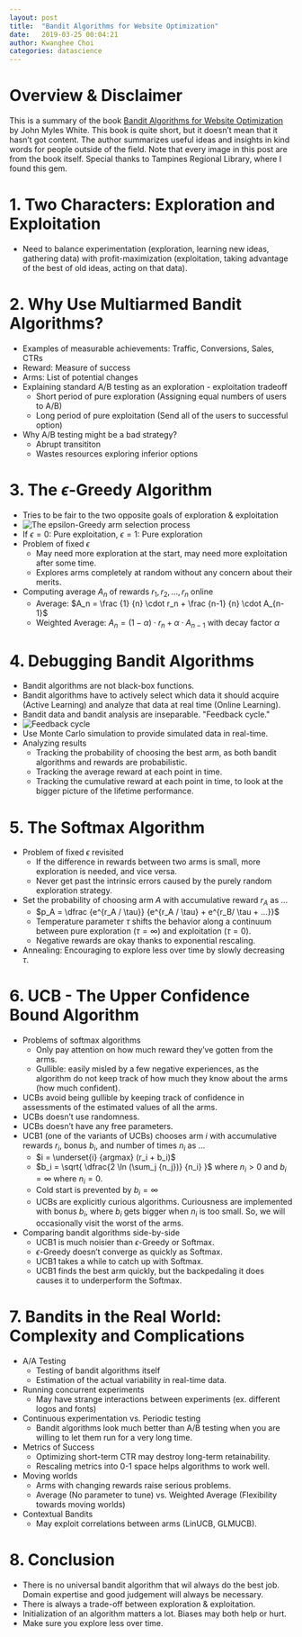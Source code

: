 ```yaml
---
layout: post
title:  "Bandit Algorithms for Website Optimization"
date:   2019-03-25 00:04:21
author: Kwanghee Choi
categories: datascience
---
```


# Overview & Disclaimer
This is a summary of the book [Bandit Algorithms for Website Optimization](https://www.amazon.com/Bandit-Algorithms-Website-Optimization-Developing-ebook/dp/B00AM86Y0K) by John Myles White. This book is quite short, but it doesn’t mean that it hasn’t got content. The author summarizes useful ideas and insights in kind words for people outside of the field. Note that every image in this post are from the book itself. Special thanks to Tampines Regional Library, where I found this gem.

# 1. Two Characters: Exploration and Exploitation
- Need to balance experimentation (exploration, learning new ideas, gathering data) with profit-maximization (exploitation, taking advantage of the best of old ideas, acting on that data).

# 2. Why Use Multiarmed Bandit Algorithms?
- Examples of measurable achievements: Traffic, Conversions, Sales, CTRs
- Reward: Measure of success
- Arms: List of potential changes
- Explaining standard A/B testing as an exploration - exploitation tradeoff
	- Short period of pure exploration (Assigning equal numbers of users to A/B)
	- Long period of pure exploitation (Send all of the users to successful option)
- Why A/B testing might be a bad strategy?
	- Abrupt transititon
	- Wastes resources exploring inferior options

# 3. The $\epsilon$-Greedy Algorithm
- Tries to be fair to the two opposite goals of exploration & exploitation
- ![The epsilon-Greedy arm selection process](https://juice500ml.github.io/assets/img/1df11441-9010-4a2d-8451-7d32446e69ab.jpeg)
- If $\epsilon = 0$: Pure exploitation, $\epsilon = 1$: Pure exploration
- Problem of fixed $\epsilon$
	- May need more exploration at the start, may need more exploitation after some time.
	- Explores arms completely at random without any concern about their merits.
- Computing average $A_n$ of rewards $r_1, r_2, ..., r_n$ online
	- Average: $A_n = \frac {1} {n} \cdot r_n + \frac {n-1} {n} \cdot A_{n-1}$
	- Weighted Average: $A_n = (1-\alpha) \cdot r_n + {\alpha} \cdot A_{n-1}$ with decay factor $\alpha$

# 4. Debugging Bandit Algorithms
- Bandit algorithms are not black-box functions.
- Bandit algorithms have to actively select which data it should acquire (Active Learning) and analyze that data at real time (Online Learning).
- Bandit data and bandit analysis are inseparable. "Feedback cycle."
- ![Feedback cycle](https://juice500ml.github.io/assets/img/9933a533-827f-44f2-8fc1-1099a9a8c4d7.jpeg)
- Use Monte Carlo simulation to provide simulated data in real-time.
- Analyzing results
	- Tracking the probability of choosing the best arm, as both bandit algorithms and rewards are probabilistic.
	- Tracking the average reward at each point in time.
	- Tracking the cumulative reward at each point in time, to look at the bigger picture of the lifetime performance.

# 5. The Softmax Algorithm
- Problem of fixed $\epsilon$ revisited
	- If the difference in rewards between two arms is small, more exploration is needed, and vice versa.
	- Never get past the intrinsic errors caused by the purely random exploration strategy.
- Set the probability of choosing arm $A$ with accumulative reward $r_A$ as ...
	- $p_A = \dfrac {e^{r_A / \tau}}  {e^{r_A / \tau}  + e^{r_B/ \tau + ...}}$
	- Temperature parameter $\tau$ shifts the behavior along a continuum between pure exploration $(\tau=\infty)$ and exploitation $(\tau=0)$.
	- Negative rewards are okay thanks to exponential rescaling.
- Annealing: Encouraging to explore less over time by slowly decreasing $\tau$.

# 6. UCB -  The Upper Confidence Bound Algorithm
- Problems of softmax algorithms
	- Only pay attention on how much reward they’ve gotten from the arms.
	- Gullible: easily misled by a few negative experiences, as the algorithm do not keep track of how much they know about the arms (how much confident).
- UCBs avoid being gullible by keeping track of confidence in assessments of the estimated values of all the arms.
- UCBs doesn’t use randomness.
- UCBs doesn’t have any free parameters.
- UCB1 (one of the variants of UCBs) chooses arm $i$ with accumulative rewards $r_i$, bonus $b_i$, and number of times $n_i$ as ...
	- $i = \underset{i} {argmax} (r_i + b_i)$
	- $b_i = \sqrt{ \dfrac{2 \ln (\sum_j {n_j})} {n_i} }$ where $n_i > 0$ and $b_i=\infty$ where $n_i = 0$.
	- Cold start is prevented by $b_i=\infty$
	- UCBs are explicitly curious algorithms. Curiousness are implemented with bonus $b_i$, where $b_i$ gets bigger when $n_i$ is too small. So, we will occasionally visit the worst of the arms.
- Comparing bandit algorithms side-by-side
	- UCB1 is much noisier than $\epsilon$-Greedy or Softmax.
	- $\epsilon$-Greedy doesn’t converge as quickly as Softmax.
	- UCB1 takes a while to catch up with Softmax.
	- UCB1 finds the best arm quickly, but the backpedaling it does causes it to underperform the Softmax.

# 7. Bandits in the Real World: Complexity and Complications
- A/A Testing
	- Testing of bandit algorithms itself
	- Estimation of the actual variability in real-time data.
- Running concurrent experiments
	- May have strange interactions between experiments (ex. different logos and fonts)
- Continuous experimentation vs. Periodic testing
	- Bandit algorithms look much better than A/B testing when you are willing to let them run for a very long time.
- Metrics of Success
	- Optimizing short-term CTR may destroy long-term retainability.
	- Rescaling metrics into 0-1 space helps algorithms to work well.
- Moving worlds
	- Arms with changing rewards raise serious problems.
	- Average (No parameter to tune) vs. Weighted Average (Flexibility towards moving worlds)
- Contextual Bandits
	- May exploit correlations between arms (LinUCB, GLMUCB).

# 8. Conclusion
- There is no universal bandit algorithm that wil always do the best job. Domain expertise and good judgement will always be necessary.
- There is always a trade-off between exploration & exploitation.
- Initialization of an algorithm matters a lot. Biases may both help or hurt.
- Make sure you explore less over time.
